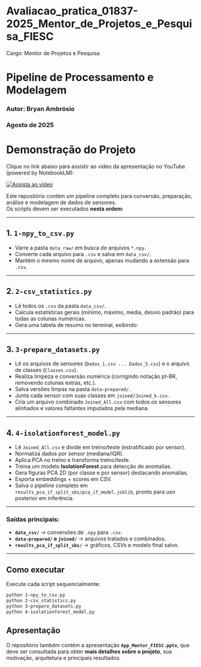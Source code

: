 # Avaliacao_pratica_01837-2025_Mentor_de_Projetos_e_Pesquisa_FIESC
Cargo: Mentor de Projetos e Pesquisa


# Pipeline de Processamento e Modelagem  
### Autor: Bryan Ambrósio  
### Agosto de 2025


# Demonstração do Projeto

Clique no link abaixo para assistir ao vídeo da apresentação no YouTube (powered by NotebookLM):

[![Assista ao vídeo](https://img.youtube.com/vi/3FwqcLI_4Ao/maxresdefault.jpg)](https://www.youtube.com/watch?v=3FwqcLI_4Ao)

Este repositório contém um pipeline completo para conversão, preparação, análise e modelagem de dados de sensores.  
Os scripts devem ser executados **nesta ordem**:  

---

## 1. `1-npy_to_csv.py`  
- Varre a pasta `data_raw/` em busca de arquivos `*.npy`.  
- Converte cada arquivo para `.csv` e salva em `data_csv/`.  
- Mantém o mesmo nome de arquivo, apenas mudando a extensão para `.csv`.  

---

## 2. `2-csv_statistics.py`  
- Lê todos os `.csv` da pasta `data_csv/`.  
- Calcula estatísticas gerais (mínimo, máximo, média, desvio padrão) para todas as colunas numéricas.  
- Gera uma tabela de resumo no terminal, exibindo:  


---

## 3. `3-prepare_datasets.py`  
- Lê os arquivos de sensores (`Dados_1.csv ... Dados_5.csv`) e o arquivo de classes (`Classes.csv`).  
- Realiza limpeza e conversão numérica (corrigindo notação pt-BR, removendo colunas extras, etc.).  
- Salva versões limpas na pasta `data-prepared/`.  
- Junta cada sensor com suas classes em `joined/Joined_k.csv`.  
- Cria um arquivo combinado `Joined_All.csv` com todos os sensores alinhados e valores faltantes imputados pela mediana.  

---

## 4. `4-isolationforest_model.py`  
- Lê `Joined_All.csv` e divide em treino/teste (estratificado por sensor).  
- Normaliza dados por sensor (mediana/IQR).  
- Aplica PCA no treino e transforma treino/teste.  
- Treina um modelo **IsolationForest** para detecção de anomalias.  
- Gera figuras PCA 2D (por classe e por sensor) destacando anomalias.  
- Exporta embeddings + scores em CSV.  
- Salva o pipeline completo em `results_pca_if_split_sbs/pca_if_model.joblib`, pronto para uso posterior em inferência.  

---

### Saídas principais:
- **`data_csv/`** → conversões de `.npy` para `.csv`.  
- **`data-prepared/` e `joined/`** → arquivos tratados e combinados.  
- **`results_pca_if_split_sbs/`** → gráficos, CSVs e modelo final salvo.  

---

## Como executar
Execute cada script sequencialmente:  

```bash
python 1-npy_to_csv.py
python 2-csv_statistics.py
python 3-prepare_datasets.py
python 4-isolationforest_model.py
```

## Apresentação  

O repositório também contém a apresentação **`App_Mentor_FIESC.pptx`**, que deve ser consultada para obter **mais detalhes sobre o projeto**, sua motivação, arquitetura e principais resultados.  
